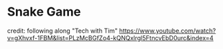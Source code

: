 # Snake Game

credit: following along "Tech with Tim" https://www.youtube.com/watch?v=gXhvxf-1FBM&list=PLzMcBGfZo4-kQNQxlrgl5FtncvEbD0urc&index=4


